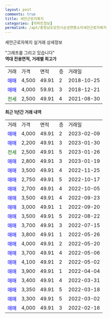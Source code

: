 ```yaml
---
layout: post
comments: true
title: 세안근로자복지
categories: [아파트정보]
permalink: /apt/충청남도당진시순성면봉소리세안근로자복지
---
```


세안근로자복지 실거래 상세정보

<script type="text/javascript">
  google.charts.load('current', {'packages':['line', 'corechart']});
  google.charts.setOnLoadCallback(drawChart);

  function drawChart() {
    var data = new google.visualization.DataTable();
    data.addColumn('date', '거래일');
    data.addColumn('number', "매매");
    data.addColumn('number', "전세");
    data.addColumn('number', "전매");

    data.addRows([[new Date(Date.parse("2023-02-09")), 4000, null, null], [new Date(Date.parse("2023-01-30")), 2200, null, null], [new Date(Date.parse("2023-01-26")), null, 2500, null], [new Date(Date.parse("2023-01-19")), 2800, null, null], [new Date(Date.parse("2022-11-25")), 3500, null, null], [new Date(Date.parse("2022-10-17")), 2750, null, null], [new Date(Date.parse("2022-10-05")), 2700, null, null], [new Date(Date.parse("2022-09-23")), 3500, null, null], [new Date(Date.parse("2022-09-20")), 3000, null, null], [new Date(Date.parse("2022-08-22")), 3500, null, null], [new Date(Date.parse("2022-07-15")), 3700, null, null], [new Date(Date.parse("2022-05-26")), 3800, null, null], [new Date(Date.parse("2022-05-20")), 4000, null, null], [new Date(Date.parse("2022-05-06")), 3700, null, null], [new Date(Date.parse("2022-05-02")), 4100, null, null], [new Date(Date.parse("2022-04-04")), 3900, null, null], [new Date(Date.parse("2022-03-31")), 3400, null, null], [new Date(Date.parse("2022-03-18")), 3350, null, null], [new Date(Date.parse("2022-03-02")), 3300, null, null], [new Date(Date.parse("2022-02-16")), 4000, null, null]]);

    var options = {
      hAxis: {
        format: 'yyyy/MM/dd'
      },    
      lineWidth: 0,
      pointsVisible: true,    
      title: '최근 1년간 유형별 실거래가 분포',
      legend: { position: 'bottom' }
    };

    var formatter = new google.visualization.NumberFormat({pattern:'###,###'} );
    formatter.format(data, 1);
    formatter.format(data, 2);
    
    setTimeout(function() {
        var chart = new google.visualization.LineChart(document.getElementById('columnchart_material'));
        chart.draw(data, (options));
        document.getElementById('loading').style.display = 'none';
    }, 200);
  }
</script>


<div id="loading" style="z-index:20; display: block; margin-left: 0px">"그래프를 그리고 있습니다"</div>
<div id="columnchart_material" style="width: 95%; margin-left: 0px; display: block"></div>
<!-- contents start -->
<b>역대 전용면적, 거래별 최고가</b>
<table class="sortable">
    <tr>
      <td>거래</td>
      <td>가격</td>
      <td>면적</td>
      <td>층</td>
      <td>거래일</td>
    </tr>
        <tr>
          <td><a style="color: blue">매매</a></td>
          <td>4,500</td>
          <td>49.91</td>
          <td>2</td>
          <td>2018-10-25</td>
        </tr>            <tr>
          <td><a style="color: blue">매매</a></td>
          <td>4,000</td>
          <td>59.91</td>
          <td>3</td>
          <td>2018-12-21</td>
        </tr>        
        <tr>
              <td><a style="color: darkgreen">전세</a></td>
              <td>2,500</td>
              <td>49.91</td>
              <td>4</td>
              <td>2021-08-30</td>
            </tr>        
    
</table>

<b>최근 1년간 거래 내역</b>

<table class="sortable">
    <tr>
      <td>거래</td>
      <td>가격</td>
      <td>면적</td>
      <td>층</td>
      <td>거래일</td>
    </tr>
    <tr>
      <td><a style="color: blue">매매</a></td>
      <td>4,000</td>
      <td>49.91</td>
      <td>2</td>
      <td>2023-02-09</td>
    </tr>          <tr>
      <td><a style="color: blue">매매</a></td>
      <td>2,200</td>
      <td>49.91</td>
      <td>3</td>
      <td>2023-01-30</td>
    </tr>          <tr>
      <td><a style="color: darkgreen">전세</a></td>
      <td>2,500</td>
      <td>49.91</td>
      <td>5</td>
      <td>2023-01-26</td>
    </tr>          <tr>
      <td><a style="color: blue">매매</a></td>
      <td>2,800</td>
      <td>49.91</td>
      <td>3</td>
      <td>2023-01-19</td>
    </tr>          <tr>
      <td><a style="color: blue">매매</a></td>
      <td>3,500</td>
      <td>49.91</td>
      <td>4</td>
      <td>2022-11-25</td>
    </tr>          <tr>
      <td><a style="color: blue">매매</a></td>
      <td>2,750</td>
      <td>49.91</td>
      <td>5</td>
      <td>2022-10-17</td>
    </tr>          <tr>
      <td><a style="color: blue">매매</a></td>
      <td>2,700</td>
      <td>49.91</td>
      <td>4</td>
      <td>2022-10-05</td>
    </tr>          <tr>
      <td><a style="color: blue">매매</a></td>
      <td>3,500</td>
      <td>49.91</td>
      <td>4</td>
      <td>2022-09-23</td>
    </tr>          <tr>
      <td><a style="color: blue">매매</a></td>
      <td>3,000</td>
      <td>49.91</td>
      <td>1</td>
      <td>2022-09-20</td>
    </tr>          <tr>
      <td><a style="color: blue">매매</a></td>
      <td>3,500</td>
      <td>49.91</td>
      <td>5</td>
      <td>2022-08-22</td>
    </tr>          <tr>
      <td><a style="color: blue">매매</a></td>
      <td>3,700</td>
      <td>49.91</td>
      <td>3</td>
      <td>2022-07-15</td>
    </tr>          <tr>
      <td><a style="color: blue">매매</a></td>
      <td>3,800</td>
      <td>49.91</td>
      <td>1</td>
      <td>2022-05-26</td>
    </tr>          <tr>
      <td><a style="color: blue">매매</a></td>
      <td>4,000</td>
      <td>49.91</td>
      <td>2</td>
      <td>2022-05-20</td>
    </tr>          <tr>
      <td><a style="color: blue">매매</a></td>
      <td>3,700</td>
      <td>49.91</td>
      <td>4</td>
      <td>2022-05-06</td>
    </tr>          <tr>
      <td><a style="color: blue">매매</a></td>
      <td>4,100</td>
      <td>49.91</td>
      <td>2</td>
      <td>2022-05-02</td>
    </tr>          <tr>
      <td><a style="color: blue">매매</a></td>
      <td>3,900</td>
      <td>49.91</td>
      <td>1</td>
      <td>2022-04-04</td>
    </tr>          <tr>
      <td><a style="color: blue">매매</a></td>
      <td>3,400</td>
      <td>49.91</td>
      <td>4</td>
      <td>2022-03-31</td>
    </tr>          <tr>
      <td><a style="color: blue">매매</a></td>
      <td>3,350</td>
      <td>49.91</td>
      <td>5</td>
      <td>2022-03-18</td>
    </tr>          <tr>
      <td><a style="color: blue">매매</a></td>
      <td>3,300</td>
      <td>49.91</td>
      <td>5</td>
      <td>2022-03-02</td>
    </tr>          <tr>
      <td><a style="color: blue">매매</a></td>
      <td>4,000</td>
      <td>49.91</td>
      <td>3</td>
      <td>2022-02-16</td>
    </tr>      </table>
<!-- contents end -->    

